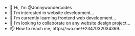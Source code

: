 - 👋 Hi, I’m @Jonnywondercodes
- 👀 I’m interested in website development...
- 🌱 I’m currently learning frontend web development...
- 💞️ I’m looking to collaborate on any website design project...
- 📫 How to reach me, https//:wa.me/+2347032034369...

<!---
Jonnywondercodes/Jonnywondercodes is a ✨ special ✨ repository because its `README.md` (this file) appears on your GitHub profile.
You can click the Preview link to take a look at your changes.
--->
